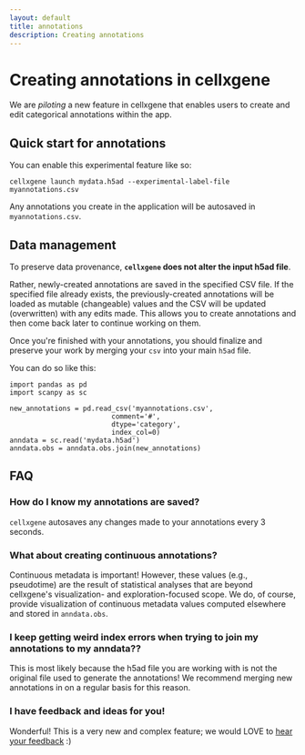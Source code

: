 ```yaml
---
layout: default
title: annotations
description: Creating annotations
---
```


# Creating annotations in cellxgene

We are _piloting_ a new feature in cellxgene that enables users to create and edit categorical annotations within the app.

## Quick start for annotations  

You can enable this experimental feature like so:

`cellxgene launch mydata.h5ad --experimental-label-file myannotations.csv`

Any annotations you create in the application will be autosaved in `myannotations.csv`.

## Data management

To preserve data provenance, **`cellxgene` does not alter the input h5ad file**.

Rather, newly-created annotations are saved in the specified CSV file. If the specified file already exists, the previously-created annotations will be loaded as mutable (changeable) values and the CSV will be updated (overwritten) with any edits made. This allows you to create annotations and then come back later to continue working on them.

Once you're finished with your annotations, you should finalize and preserve your work by merging your `csv` into your main `h5ad` file.

You can do so like this:  
```
import pandas as pd
import scanpy as sc

new_annotations = pd.read_csv('myannotations.csv',
                         comment='#',
                         dtype='category',
                         index_col=0)
anndata = sc.read('mydata.h5ad')
anndata.obs = anndata.obs.join(new_annotations)
```

## FAQ

### How do I know my annotations are saved?

`cellxgene` autosaves any changes made to your annotations every 3 seconds.

### What about creating continuous annotations?  

Continuous metadata is important! However, these values (e.g., pseudotime) are the result of statistical analyses that are beyond cellxgene's visualization- and exploration-focused scope. We do, of course, provide visualization of continuous metadata values computed elsewhere and stored in `anndata.obs`.

### I keep getting weird index errors when trying to join my annotations to my anndata??  
This is most likely because the h5ad file you are working with is not the original file used to generate the annotations! We recommend merging new annotations in on a regular basis for this reason.

### I have feedback and ideas for you!

Wonderful! This is a very new and complex feature; we would LOVE to [hear your feedback](contact) :)
